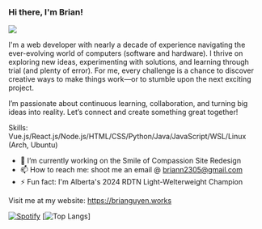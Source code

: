### Hi there, I'm Brian!
![](https://media.licdn.com/dms/image/v2/D5616AQFT1LqNuYqdug/profile-displaybackgroundimage-shrink_350_1400/profile-displaybackgroundimage-shrink_350_1400/0/1715952204363?e=1738800000&v=beta&t=T8fFo-WgaUsR8gNS2KOPeHMYSFSx47tMqMLM0JGNfGY)

I'm a web developer with nearly a decade of experience navigating the ever-evolving world of computers (software and hardware). I thrive on exploring new ideas, experimenting with solutions, and learning through trial (and plenty of error). For me, every challenge is a chance to discover creative ways to make things work—or to stumble upon the next exciting project.

I’m passionate about continuous learning, collaboration, and turning big ideas into reality. Let’s connect and create something great together!

Skills: Vue.js/React.js/Node.js/HTML/CSS/Python/Java/JavaScript/WSL/Linux (Arch, Ubuntu)

- 🔭 I’m currently working on the Smile of Compassion Site Redesign 
- 📫 How to reach me: shoot me an email @ briann2305@gmail.com 
- ⚡ Fun fact: I'm Alberta's 2024 RDTN Light-Welterweight Champion  

Visit me at my website: https://brianguyen.works

[![Spotify](https://novatorem.bgstatic.vercel.app/api/spotify)](https://open.spotify.com/artist/6hyCmqlpgEhkMKKr65sFgI)
[![Top Langs](https://github-readme-stats.vercel.app/api/top-langs/?username=telga&layout=compact)]
